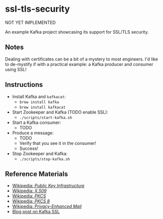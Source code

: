 # ssl-tls-security

NOT YET IMPLEMENTED

An example Kafka project showcasing its support for SSL/TLS security.

## Notes

Dealing with certificates can be a bit of a mystery to most engineers. I'd like to de-mystify if with a practical example:
a Kafka producer and consumer using SSL!

## Instructions

* Install Kafka and `kafkacat`:
    * `brew install kafka`
    * `brew install kafkacat`
* Start Zookeeper and Kafka (TODO enable SSL):
    * `./scripts/start-kafka.sh`
* Start a Kafka consumer:
    * TODO
* Produce a message:
    * TODO
    * Verify that you see it in the consumer!
    * Success!
* Stop Zookeeper and Kafka:
    * `./scripts/stop-kafka.sh`

## Reference Materials

* [Wikipedia: *Public Key Infrastructure*](https://en.wikipedia.org/wiki/Public_key_infrastructure)
* [Wikipedia: *X.509*](https://en.wikipedia.org/wiki/X.509)
* [Wikipedia: *PKCS*](https://en.wikipedia.org/wiki/PKCS)
* [Wikipedia: *PKCS 8*](https://en.wikipedia.org/wiki/PKCS_8)
* [Wikipedia: *Privacy-Enhanced Mail*](https://en.wikipedia.org/wiki/Privacy-Enhanced_Mail)
* [Blog post on Kafka SSL](https://medium.com/analytics-vidhya/kafka-ssl-encryption-authentication-part-two-practical-example-for-implementing-ssl-in-kafka-d514f30fe782)